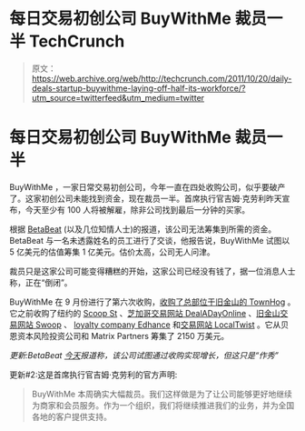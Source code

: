 # 每日交易初创公司 BuyWithMe 裁员一半 TechCrunch

> 原文：<https://web.archive.org/web/http://techcrunch.com/2011/10/20/daily-deals-startup-buywithme-laying-off-half-its-workforce/?utm_source=twitterfeed&utm_medium=twitter>

# 每日交易初创公司 BuyWithMe 裁员一半

BuyWithMe ，一家日常交易初创公司，今年一直在四处收购公司，似乎要破产了。这家初创公司未能找到资金，现在裁员一半。首席执行官吉姆·克劳利昨天宣布，今天至少有 100 人将被解雇，除非公司找到最后一分钟的买家。

根据 [BetaBeat](https://web.archive.org/web/20230204181854/http://www.betabeat.com/2011/10/19/canned-buywithme-employee-says-company-died-because-it-got-greedy/) (以及几位知情人士)的报道，该公司无法筹集到所需的资金。BetaBeat 与一名未透露姓名的员工进行了交谈，他报告说，BuyWithMe 试图以 5 亿美元的估值筹集 1 亿美元。估价太高，公司无人问津。

裁员只是这家公司可能变得糟糕的开始，这家公司已经没有钱了，据一位消息人士称，正在“倒闭”。

BuyWithMe 在 9 月份进行了第六次收购，[收购了总部位于旧金山的 TownHog](https://web.archive.org/web/20230204181854/https://techcrunch.com/2011/09/09/in-its-sixth-acquisition-this-year-group-buying-site-buywithme-scoops-up-townhog/) 。它之前收购了纽约的 [Scoop St](https://web.archive.org/web/20230204181854/https://techcrunch.com/2011/08/16/buywithme-buys-new-york-citys-scoop-st/) 、[芝加哥交易网站 DealADayOnline](https://web.archive.org/web/20230204181854/https://techcrunch.com/2011/05/03/buywithme-buys-chicago-daily-deal-site-dealadayonline/) 、[旧金山交易网站 Swoop](https://web.archive.org/web/20230204181854/https://techcrunch.com/2011/05/25/buywithme-buys-san-francisco-daily-deal-site-groop-swoop/) 、 [loyalty company Edhance](https://web.archive.org/web/20230204181854/https://techcrunch.com/2011/07/18/buywithme-acquires-card-linked-loyalty-company-edhance/) 和[交易网站 LocalTwist](https://web.archive.org/web/20230204181854/http://www.marketwire.com/press-release/buywithme-acquires-daily-deal-site-localtwist-1500318.htm) 。它从贝恩资本风险投资公司和 Matrix Partners 筹集了 2150 万美元。

*更新:BetaBeat [今天](https://web.archive.org/web/20230204181854/http://www.betabeat.com/2011/10/20/ex-buywithme-employee-says-company-blew-cash-trying-to-buy-its-way-to-growth/)报道称，该公司试图通过收购实现增长，但这只是“作秀”*

更新#2:这是首席执行官吉姆·克劳利的官方声明:

> BuyWithMe 本周确实大幅裁员。我们这样做是为了让公司能够更好地继续为商家和会员服务。作为一个组织，我们将继续推进我们的业务，并为全国各地的客户提供支持。
